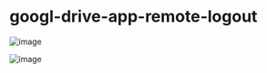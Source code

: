 # googl-drive-app-remote-logout

![image](https://user-images.githubusercontent.com/1501327/158082731-45cf2483-9dff-4067-97fd-65922b243bd9.png)

![image](https://user-images.githubusercontent.com/1501327/158082762-33ba5898-8e02-4d09-8599-7f035ee6b00d.png)
